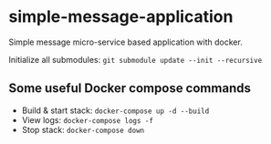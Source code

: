 # simple-message-application
Simple message micro-service based application with docker.

Initialize all submodules: `git submodule update --init --recursive` 

## Some useful Docker compose commands

* Build & start stack: `docker-compose up -d --build` 
* View logs: `docker-compose logs -f` 
* Stop stack: `docker-compose down` 
